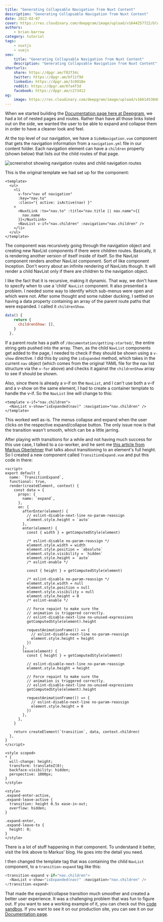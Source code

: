 ```yaml
---
title: "Generating Collapsable Navigation from Nuxt Content"
description: "Generating Collapsable Navigation from Nuxt Content"
date: 2022-02-07
cover: https://res.cloudinary.com/deepgram/image/upload/v1644257722/blog/2022/01/nuxt-expand-nested-navigation/Generating-Collapsable-Nav-from-Nuxt%402x.jpg
authors:
    - brian-barrow
category: tutorial
tags:
    - nuxtjs
    - vuejs
seo:
    title: "Generating Collapsable Navigation from Nuxt Content"
    description: "Generating Collapsable Navigation from Nuxt Content"
shorturls:
    share: https://dpgr.am/f02f34c
    twitter: https://dpgr.am/bf11f9d
    linkedin: https://dpgr.am/3c0918e
    reddit: https://dpgr.am/6fa4f3d
    facebook: https://dpgr.am/c273412
og:
    image: https://res.cloudinary.com/deepgram/image/upload/v1661453848/blog/nuxt-expand-nested-navigation/ograph.png
---
```


When we started building the [Documentation page here at Deepgram](https://developers.deepgram.com/documentation/), we had a lot of nested pages and routes. Rather than have all those links listed out on the side, we wanted the user to be able to expand and collapse them in order to have a cleaner look and feel.

At the top level of our navigation, we have a `SideNavigation.vue` component that gets the navigation information from a `navigation.yml` file in our content folder. Each navigation element can have a `children` property (shown below) that lists out the child routes of that page.

![screenshot showing navigation routes and child navigation routes](https://res.cloudinary.com/deepgram/image/upload/v1642175788/blog/2022/01/nuxt-expand-nested-navigation/child-routes.png)

This is the original template we had set up for the component:

```vue
<template>
  <ul>
    <li
      v-for="nav of navigation"
      :key="nav.to"
      :class="{ active: isActive(nav) }"
    >
      <NuxtLink :to="nav.to" :title="nav.title || nav.name">{{
        nav.name
      }}</NuxtLink>
      <NavList v-if="nav.children" :navigation="nav.children" />
    </li>
  </ul>
</template>
```

The component was recursively going through the navigation object and creating new NavList components if there were children routes. Basically, it is rendering another version of itself inside of itself. So the NavList component renders another NavList component. Sort of like component Inception. Don't worry about an infinite rendering of NavLists though. It will render a child NavList only if there are children to the navigation object.

I like the fact that it is recursive, making it dynamic. That way, we don't have to specify when to use a 'child' `NavList` component. It also presented a problem. I needed some way to identify which sub-menus were open and which were not. After some thought and some rubber ducking, I settled on having a data property containing an array of the parent route paths that were expanded. I called it `childrenShow`.

```js
data() {
    return {
      childrenShow: [],
    }
  },
```

If a parent route has a path of `/documentation/getting-started/`, the entire string gets pushed into the array. Then, as the child `NavList` components get added to the page, I needed to check if they should be shown using a `v-show` directive. I did this by using the `isExpanded` method, which takes in the current `nav` object (which comes from the original YAML file for the nav list structure via the `v-for` above) and checks it against the `childrenShow` array to see if should be shown.

Also, since there is already a v-if on the `NavList`, and I can't use both a v-if and a v-show on the same element, I had to create a container template to handle the v-if. So the `NavList` line will change to this:

```vue
<template v-if="nav.children">
  <NavList v-show="isExpanded(nav)" :navigation="nav.children" />
</template>
```

This worked well as-is. The menus collapse and expand when the user clicks on the respective expand/collapse button. The only issue now is that the transition wasn't smooth, which can be a little jarring.

After playing with transitions for a while and not having much success for this use case, I talked to a co-worker, and he sent me [this article from Markus Oberlehner](https://markus.oberlehner.net/blog/transition-to-height-auto-with-vue/) that talks about transitioning to an element's full height. So I created a new component called `TransitionExpand.vue` and put this code in there:

```vue
<script>
export default {
  name: `TransitionExpand`,
  functional: true,
  render(createElement, context) {
    const data = {
      props: {
        name: `expand`,
      },
      on: {
        afterEnter(element) {
          // eslint-disable-next-line no-param-reassign
          element.style.height = `auto`
        },
        enter(element) {
          const { width } = getComputedStyle(element)

          /* eslint-disable no-param-reassign */
          element.style.width = width
          element.style.position = `absolute`
          element.style.visibility = `hidden`
          element.style.height = `auto`
          /* eslint-enable */

          const { height } = getComputedStyle(element)

          /* eslint-disable no-param-reassign */
          element.style.width = null
          element.style.position = null
          element.style.visibility = null
          element.style.height = 0
          /* eslint-enable */

          // Force repaint to make sure the
          // animation is triggered correctly.
          // eslint-disable-next-line no-unused-expressions
          getComputedStyle(element).height

          requestAnimationFrame(() => {
            // eslint-disable-next-line no-param-reassign
            element.style.height = height
          })
        },
        leave(element) {
          const { height } = getComputedStyle(element)

          // eslint-disable-next-line no-param-reassign
          element.style.height = height

          // Force repaint to make sure the
          // animation is triggered correctly.
          // eslint-disable-next-line no-unused-expressions
          getComputedStyle(element).height

          requestAnimationFrame(() => {
            // eslint-disable-next-line no-param-reassign
            element.style.height = 0
          })
        },
      },
    }

    return createElement(`transition`, data, context.children)
  },
}
</script>

<style scoped>
* {
  will-change: height;
  transform: translateZ(0);
  backface-visibility: hidden;
  perspective: 1000px;
}
</style>

<style>
.expand-enter-active,
.expand-leave-active {
  transition: height 0.5s ease-in-out;
  overflow: hidden;
}

.expand-enter,
.expand-leave-to {
  height: 0;
}
</style>
```

There is a lot of stuff happening in that component. To understand it better, visit the link above to Markus' blog. He goes into the detail you need.

I then changed the template tag that was containing the child `NavList` component, to a `transition-expand` tag like this:

```js
<transition-expand v-if="nav.children">
  <NavList v-show="isExpanded(nav)" :navigation="nav.children" />
</transition-expand>
```

That made the expand/collapse transition much smoother and created a better user experience. It was a challenging problem that was fun to figure out. If you want to see a working example of it, you can check out this [code sandbox](https://codesandbox.io/s/serene-stitch-30zmi). If you want to see it on our production site, you can see it on our [Documentation page](https://developers.deepgram.com/documentation/).

<code-playground src="https://codesandbox.io/s/serene-stitch-30zmi" height="1000" width="1000" />

        